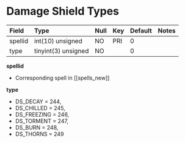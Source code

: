 # Damage Shield Types

| **Field** | **Type** | **Null** | **Key** | **Default** | **Notes** |
| :--- | :--- | :--- | :--- | :--- | :--- |
| spellid | int\(10\) unsigned | NO | PRI | 0 |  |
| type | tinyint\(3\) unsigned | NO |  | 0 |  |

**spellid**

* Corresponding spell in \[\[spells\_new\]\]

**type**

* DS\_DECAY = 244,
* DS\_CHILLED = 245,
* DS\_FREEZING = 246,
* DS\_TORMENT = 247,
* DS\_BURN = 248,
* DS\_THORNS = 249

